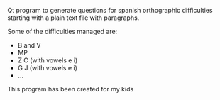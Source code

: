 Qt program to generate questions for spanish orthographic difficulties starting with a plain text file with paragraphs.


Some of the difficulties managed are:


  * B and V
  * MP
  * Z C (with vowels e i)
  * G J (with vowels e i)
  * ...


This program has been created for my kids